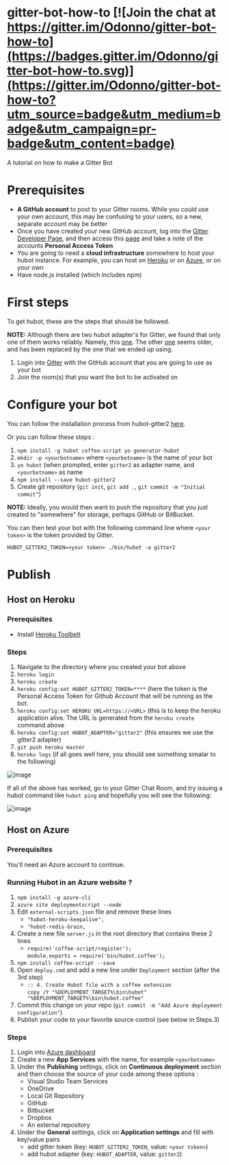 # gitter-bot-how-to [![Join the chat at https://gitter.im/Odonno/gitter-bot-how-to](https://badges.gitter.im/Odonno/gitter-bot-how-to.svg)](https://gitter.im/Odonno/gitter-bot-how-to?utm_source=badge&utm_medium=badge&utm_campaign=pr-badge&utm_content=badge)

A tutorial on how to make a Gitter Bot

# Prerequisites

* **A GitHub account** to post to your Gitter rooms. While you could use your own account, this may be confusing to your users, so a new, separate account may be better
* Once you have created your new GitHub account, log into the [Gitter Developer Page](https://developer.gitter.im/docs/welcome), and then access this [page](https://developer.gitter.im/apps) and take a note of the accounts **Personal Access Token**
* You are going to need a **cloud infrastructure** somewhere to host your hubot instance. For example, you can host on [Heroku](https://dashboard.heroku.com/) or on [Azure](https://azure.microsoft.com/), or on your own
* Have node.js installed (which includes npm)

# First steps

To get hubot, these are the steps that should be followed.

**NOTE:** Although there are two hubot adapter's for Gitter, we found that only one of them works reliably. Namely, this [one](https://github.com/huafu/hubot-gitter2). The other [one](https://github.com/kcjpop/hubot-gitter) seems older, and has been replaced by the one that we ended up using.

1. Login into [Gitter](http://gitter.im) with the GitHub account that you are going to use as your bot
1. Join the room(s) that you want the bot to be activated on

# Configure your bot

You can follow the installation process from hubot-gitter2 [here](https://github.com/huafu/hubot-gitter2#installation).

Or you can follow these steps :

1. `npm install -g hubot coffee-script yo generator-hubot`
2. `mkdir -p <yourbotname>` where `<yourbotname>` is the name of your bot
3. `yo hubot` (when prompted, enter `gitter2` as adapter name, and `<yourbotname>` as name
4. `npm install --save hubot-gitter2`
5. Create git repository (`git init`, `git add .`,  `git commit -m "Initial commit"`)

**NOTE:** Ideally, you would then want to push the repository that you just created to "somewhere" for storage, perhaps GitHub or BitBucket.

You can then test your bot with the following command line where `<your token>` is the token provided by Gitter.

`HUBOT_GITTER2_TOKEN=<your token> ./bin/hubot -a gitter2`

# Publish

## Host on Heroku

### Prerequisites

* Install [Heroku Toolbelt](https://toolbelt.heroku.com/)

### Steps

1. Navigate to the directory where you created your bot above
2. `heroku login`
3. `heroku create`
4. `heroku config:set HUBOT_GITTER2_TOKEN=****` (here the token is the Personal Access Token for Github Account that will be running as the bot.
5. `heroku config:set HEROKU_URL=https://<URL>` (this is to keep the heroku application alive.  The URL is generated from the `heroku create` command above
6. `heroku config:set HUBOT_ADAPTER="gitter2"` (this ensures we use the gitter2 adapter)
7. `git push heroku master`
8. `heroku logs` (if all goes well here, you should see something simalar to the following)

![image](https://cloud.githubusercontent.com/assets/1271146/5890975/1b0b13d4-a471-11e4-97db-9be2b5fbae77.png)

If all of the above has worked, go to your Gitter Chat Room, and try issuing a hubot command like `hubot ping` and hopefully you will see the following:

![image](https://cloud.githubusercontent.com/assets/1271146/5890979/96fa7066-a471-11e4-9042-b1db63b4e984.png)

## Host on Azure

### Prerequisites

You'll need an Azure account to continue.

### Running Hubot in an Azure website ?
 
1. `npm install -g azure-cli`
2. `azure site deploymentscript --node`
3. Edit `external-scripts.json` file and remove these lines
    * `"hubot-heroku-keepalive",`
    * `"hubot-redis-brain,`
4. Create a new file `server.js` in the root directory that contains these 2 lines
    * `require('coffee-script/register');` <br />
      `module.exports = require('bin/hubot.coffee');`
5. `npm install coffee-script --save`
6. Open `deploy.cmd` and add a new line under `Deployment` section (after the 3rd step)
    * `:: 4. Create Hubot file with a coffee extension` <br />
      `copy /Y "%DEPLOYMENT_TARGET%\bin\hubot" "%DEPLOYMENT_TARGET%\bin\hubot.coffee"`
7. Commit this change on your repo (`git commit -m "Add Azure deployment configuration"`)
8. Publish your code to your favorite source control (see below in Steps.3)

### Steps

1. Login into [Azure dashboard](https://portal.azure.com/)
2. Create a new **App Services** with the name, for example `<yourbotname>`
3. Under the **Publishing** settings, click on **Continuous deployment** section and then choose the source of your code among these options :
    * Visual Studio Team Services
    * OneDrive
    * Local Git Repository
    * GitHub
    * Bitbucket
    * Dropbox
    * An external repository
4. Under the **General** settings, click on **Application settings** and fill with key/value pairs
    * add gitter token (key: `HUBOT_GITTER2_TOKEN`, value: `<your token>`)
    * add hubot adapter (key: `HUBOT_ADAPTER`, value: `gitter2`)